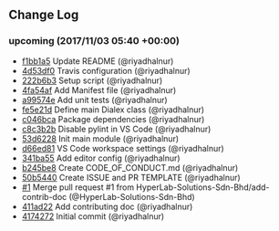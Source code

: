 ## Change Log

### upcoming (2017/11/03 05:40 +00:00)
- [f1bb1a5](https://github.com/HyperLab-Solutions-Sdn-Bhd/dialex-sdk-python/commit/f1bb1a5d7dffd8d3ecb82fd3fd6af3c93a475b30) Update README (@riyadhalnur)
- [4d53df0](https://github.com/HyperLab-Solutions-Sdn-Bhd/dialex-sdk-python/commit/4d53df0fa316aca1891aa0a53376352df72b2171) Travis configuration (@riyadhalnur)
- [222b6b3](https://github.com/HyperLab-Solutions-Sdn-Bhd/dialex-sdk-python/commit/222b6b3e57455ec3777b53eddd501c41e3af9f0c) Setup script (@riyadhalnur)
- [4fa54af](https://github.com/HyperLab-Solutions-Sdn-Bhd/dialex-sdk-python/commit/4fa54af4962e81836e8a7d15fd1ec4e84f04a29b) Add Manifest file (@riyadhalnur)
- [a99574e](https://github.com/HyperLab-Solutions-Sdn-Bhd/dialex-sdk-python/commit/a99574e7f2526229dca59163ecd77e9b8a179816) Add unit tests (@riyadhalnur)
- [fe5e21d](https://github.com/HyperLab-Solutions-Sdn-Bhd/dialex-sdk-python/commit/fe5e21d5f62df87ab5b100741444704b279f881d) Define main Dialex class (@riyadhalnur)
- [c046bca](https://github.com/HyperLab-Solutions-Sdn-Bhd/dialex-sdk-python/commit/c046bcab4a9067c4e3863c3b8f0c934cce82332d) Package dependencies (@riyadhalnur)
- [c8c3b2b](https://github.com/HyperLab-Solutions-Sdn-Bhd/dialex-sdk-python/commit/c8c3b2b67825fea99635f2f9ce99d3b4cda3abfc) Disable pylint in VS Code (@riyadhalnur)
- [53d6228](https://github.com/HyperLab-Solutions-Sdn-Bhd/dialex-sdk-python/commit/53d62283f8f365100db1e021746c776a447c8a58) Init main module (@riyadhalnur)
- [d66ed81](https://github.com/HyperLab-Solutions-Sdn-Bhd/dialex-sdk-python/commit/d66ed814d1d087942ec1136f962d1787c924f213) VS Code workspace settings (@riyadhalnur)
- [341ba55](https://github.com/HyperLab-Solutions-Sdn-Bhd/dialex-sdk-python/commit/341ba55b6c3753fae6c1e501185131c2b91cf62c) Add editor config (@riyadhalnur)
- [b245be8](https://github.com/HyperLab-Solutions-Sdn-Bhd/dialex-sdk-python/commit/b245be8bc1fcf3d4be6045c34b5c02e28e1801b0) Create CODE_OF_CONDUCT.md (@riyadhalnur)
- [50b5440](https://github.com/HyperLab-Solutions-Sdn-Bhd/dialex-sdk-python/commit/50b5440044a90593b6b5ea61e30e84bd0a4caade) Create ISSUE and PR TEMPLATE (@riyadhalnur)
- [#1](https://github.com/HyperLab-Solutions-Sdn-Bhd/dialex-sdk-python/pull/1) Merge pull request #1 from HyperLab-Solutions-Sdn-Bhd/add-contrib-doc (@HyperLab-Solutions-Sdn-Bhd)
- [411ad22](https://github.com/HyperLab-Solutions-Sdn-Bhd/dialex-sdk-python/commit/411ad22a93d778563cc9417b823d34f8fafd150b) Add contributing doc (@riyadhalnur)
- [4174272](https://github.com/HyperLab-Solutions-Sdn-Bhd/dialex-sdk-python/commit/4174272ca0266f0cc77d87d13e46cc7d0876bb50) Initial commit (@riyadhalnur)